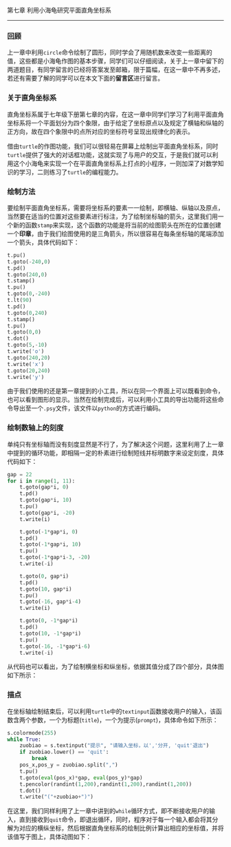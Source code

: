 第七章 利用小海龟研究平面直角坐标系

---

### 回顾

上一章中利用`circle`命令绘制了圆形，同时学会了用随机数来改变一些距离的值，这些都是小海龟作图的基本步骤，同学们可以仔细阅读，关于上一章中留下的两道题目，有同学留言的已经将答案发至邮箱，限于篇幅，在这一章中不再多述，若还有需要了解的同学可以在本文下面的**留言区**进行留言。

### 关于直角坐标系

直角坐标系属于七年级下册第七章的内容，在这一章中同学们学习了利用平面直角坐标系将一个平面划分为四个象限，由于给定了坐标原点以及规定了横轴和纵轴的正方向，故在四个象限中的点所对应的坐标符号呈现出规律化的表示。

借由`turtle`的作图功能，我们可以很轻易在屏幕上绘制出平面直角坐标系，同时`turtle`提供了强大的对话框功能，这就实现了与用户的交互，于是我们就可以利用这个小海龟来实现一个在平面直角坐标系上打点的小程序，一则加深了对数学知识的学习，二则练习了`turtle`的编程能力。

### 绘制方法

要绘制平面直角坐标系，需要将坐标系的要素一一绘制，即横轴、纵轴以及原点，当然要在适当的位置对这些要素进行标注，为了绘制坐标轴的箭头，这里我们用一个新的函数`stamp`来实现，这个函数的功能是将当前的绘图箭头在所在的位置创建一个**印章**，由于我们绘图使用的是三角箭头，所以很容易在每条坐标轴的尾端添加一个箭头，具体代码如下：

```python
t.pu()
t.goto(-240,0)
t.pd()
t.goto(240,0)
t.stamp()
t.pu()
t.goto(0,-240)
t.lt(90)
t.pd()
t.goto(0,240)
t.stamp()
t.pu()
t.goto(0,0)
t.dot()
t.goto(5,-10)
t.write('o')
t.goto(240,20)
t.write('x')
t.goto(20,240)
t.write('y')
```

由于我们使用的还是第一章提到的小工具，所以在同一个界面上可以既看到命令，也可以看到图形的显示。当然在绘制完成后，可以利用小工具的导出功能将这些命令导出至一个`.psy`文件，该文件以`python`的方式进行编码。

### 绘制数轴上的刻度

单纯只有坐标轴而没有刻度显然是不行了，为了解决这个问题，这里利用了上一章中提到的循环功能，即相隔一定的朴素进行绘制短线并标明数字来设定刻度，具体代码如下：

```python
gap = 22
for i in range(1, 11):
    t.goto(gap*i, 0)
    t.pd()
    t.goto(gap*i, 10)
    t.pu()
    t.goto(gap*i, -20)
    t.write(i)

    t.goto(-1*gap*i, 0)
    t.pd()
    t.goto(-1*gap*i, 10)
    t.pu()
    t.goto(-1*gap*i-3, -20)
    t.write(-i)

    t.goto(0, gap*i)
    t.pd()
    t.goto(10, gap*i)
    t.pu()
    t.goto(-16, gap*i-4)
    t.write(i)

    t.goto(0, -1*gap*i)
    t.pd()
    t.goto(10, -1*gap*i)
    t.pu()
    t.goto(-16, -1*gap*i-6)
    t.write(-i)
```

从代码也可以看出，为了绘制横坐标和纵坐标，依据其值分成了四个部分，具体图如下所示：

### 描点

在坐标轴绘制结束后，可以利用`turtle`中的`textinput`函数接收用户的输入，该函数含两个参数，一个为标题(`title`)，一个为提示(`prompt`)，具体命令如下所示：

```python
s.colormode(255)
while True:
    zuobiao = s.textinput("提示", "请输入坐标，以','分开, 'quit'退出")
    if zuobiao.lower() == 'quit':
        break
    pos_x,pos_y = zuobiao.split(",")
    t.pu()
    t.goto(eval(pos_x)*gap, eval(pos_y)*gap)
    t.pencolor(randint(1,200),randint(1,200),randint(1,200))
    t.dot()
    t.write("("+zuobiao+")")
```

在这里，我们同样利用了上一章中讲到的`while`循环方式，即不断接收用户的输入，直到接收到`quit`命令，即退出循环，同时，程序对于每一个输入都会将其分解为对应的横纵坐标，然后根据直角坐标系的绘制比例计算出相应的坐标值，并将该值写于图上，具体动图如下：

